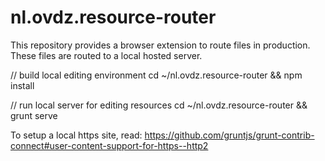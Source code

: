 # nl.ovdz.resource-router

This repository provides a browser extension to route files in production.
These files are routed to a local hosted server.

// build local editing environment
cd ~/nl.ovdz.resource-router && npm install

// run local server for editing resources
cd ~/nl.ovdz.resource-router && grunt serve

To setup a local https site, read: https://github.com/gruntjs/grunt-contrib-connect#user-content-support-for-https--http2


